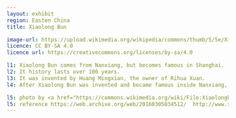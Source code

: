 ```yaml
---
layout: exhibit
region: Easten China
title: Xiaolong Bun

image-url: https://upload.wikimedia.org/wikipedia/commons/thumb/5/5e/Xiaolongbao_Shanghai.jpg/1024px-Xiaolongbao_Shanghai.jpg
licence: CC BY-SA 4.0
licence url: https://creativecommons.org/licenses/by-sa/4.0

l1: Xiaolong Bun comes from Nanxiang, but becomes famous in Shanghai.
l2: It history lasts over 100 years.
l3: It was invented by Huang Mingxian, the owner of Rihua Xuan.
l4: After Xiaolong Bun was invented and became famous inside Nanxiang, people from Nanxiang but living in Shanghai hired cooks from Nanxiang, and made it famous around China.

l5: photo by <a href="https://commons.wikimedia.org/wiki/File:Xiaolongbao_Shanghai.jpg">Robigasp</a>
l5: reference https://web.archive.org/web/20160305034512/  http://www.shtong.gov.cn/newsite/node2/node71994/node72081/node72092/node72132/userobject1ai77617.html
---
```

